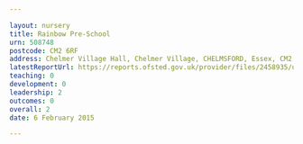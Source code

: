 ```yaml
---

layout: nursery
title: Rainbow Pre-School
urn: 508748
postcode: CM2 6RF
address: Chelmer Village Hall, Chelmer Village, CHELMSFORD, Essex, CM2 6RF
latestReportUrl: https://reports.ofsted.gov.uk/provider/files/2458935/urn/508748.pdf
teaching: 0
development: 0
leadership: 2
outcomes: 0
overall: 2
date: 6 February 2015

---
```


